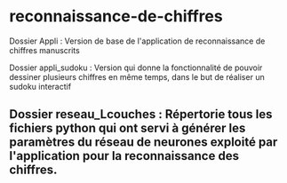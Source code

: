 # reconnaissance-de-chiffres

Dossier Appli : 
Version de base de l'application de reconnaissance de chiffres manuscrits

Dossier appli_sudoku : 
Version qui donne la fonctionnalité de pouvoir dessiner plusieurs chiffres en même temps, dans le but de réaliser un sudoku interactif

Dossier reseau_Lcouches : 
Répertorie tous les fichiers python qui ont servi à générer les paramètres du réseau de neurones exploité par l'application pour la reconnaissance des chiffres. 
-
